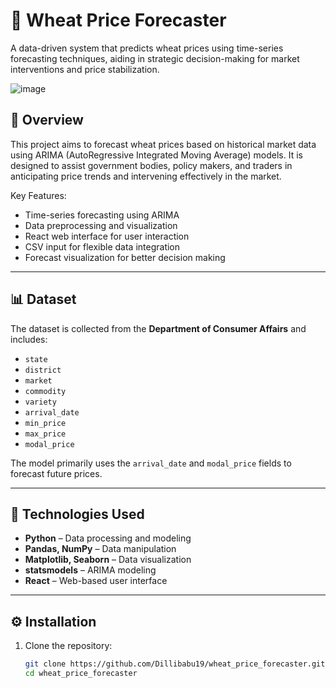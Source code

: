 # 🌾 Wheat Price Forecaster

A data-driven system that predicts wheat prices using time-series forecasting techniques, aiding in strategic decision-making for market interventions and price stabilization.

![image](https://github.com/user-attachments/assets/dc30ad88-d200-48c2-a84c-a199f38453ae)

## 📌 Overview

This project aims to forecast wheat prices based on historical market data using ARIMA (AutoRegressive Integrated Moving Average) models. It is designed to assist government bodies, policy makers, and traders in anticipating price trends and intervening effectively in the market.

Key Features:
- Time-series forecasting using ARIMA
- Data preprocessing and visualization
- React web interface for user interaction
- CSV input for flexible data integration
- Forecast visualization for better decision making

---

## 📊 Dataset

The dataset is collected from the **Department of Consumer Affairs** and includes:
- `state`
- `district`
- `market`
- `commodity`
- `variety`
- `arrival_date`
- `min_price`
- `max_price`
- `modal_price`

The model primarily uses the `arrival_date` and `modal_price` fields to forecast future prices.

---

## 🚀 Technologies Used

- **Python** – Data processing and modeling
- **Pandas, NumPy** – Data manipulation
- **Matplotlib, Seaborn** – Data visualization
- **statsmodels** – ARIMA modeling
- **React** – Web-based user interface

---

## ⚙️ Installation

1. Clone the repository:
   ```bash
   git clone https://github.com/Dillibabu19/wheat_price_forecaster.git
   cd wheat_price_forecaster
